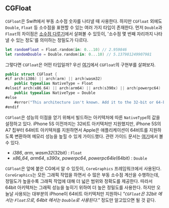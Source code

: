 ## CGFloat

`CGFloat`은 Swift에서 부동 소수점 숫자를 나타낼 때 사용한다. 하지만 `CGFloat` 외에도 `Double`, `Float` 등 소수점을 표현할 수 있는 여러 가지 타입이 존재한다. 먼저 `Double`과 `Float`의 차이점은 [소수점 다루기](./%EC%86%8C%EC%88%98%EC%A0%90-%EB%8B%A4%EB%A3%A8%EA%B8%B0.md)에서 살펴볼 수 있듯이, '소수점 몇 번째 자리까지 나타낼 수 있는 정도'를 의미하는 정밀도가 다르다.

```swift
let randomFloat = Float.random(in: 0...10) // 2.959846
let randomDouble = Double.random(in: 0...10) // 5.137981249907981
```

그렇다면 `CGFloat`은 어떤 타입일까? 우선 [여기](https://github.com/apple/swift-corelibs-foundation/blob/ee856f110177289af602c4040a996507f7d1b3ce/Sources/Foundation/CGFloat.swift)에서 `CGFloat`의 구현부를 살펴보자.

```swift
public struct CGFloat {
#if arch(i386) || arch(arm) || arch(wasm32)
    public typealias NativeType = Float
#elseif arch(x86_64) || arch(arm64) || arch(s390x) || arch(powerpc64) || arch(powerpc64le)
    public typealias NativeType = Double
#else
    #error("This architecture isn't known. Add it to the 32-bit or 64-bit line.")
#endif
```

`CGFloat`은 성능의 이점을 얻기 위해서 빌드하는 아키텍처에 따른 `NativeType`의 값을 설정하고 있다. iPhone 5S 이전까지는 32비트 아키텍처만 지원했지만, iPhone 5S의 A7 칩부터 64비트 아키텍처를 지원하면서 Apple은 애플리케이션이 64비트를 지원하도록 변환하여 메모리 성능을 높힐 수 있게 가이드했다. 관련 가이드 문서는 [여기](https://developer.apple.com/library/archive/documentation/Cocoa/Conceptual/Cocoa64BitGuide/64BitChangesCocoa/64BitChangesCocoa.html#//apple_ref/doc/uid/TP40004247-CH4-SW9)에서 볼 수 있다. 

- *i386*, *arm*, *wasm32*(32bit) : `Float`
- *x86_64*, *arm64*, *s390x*, *powerpc64*, *powerpc64le*(64bit) : `Double`

`CGFloat`은 앞에 붙은 CG에서 알 수 있듯이, `CoreGraphics` 프레임워크에서 사용된다. `CoreGraphics`는 모든 그래픽 작업을 하면서 수 많은 부동 소수점 계산을 수행하는데, 정밀도가 높을수록 그래픽 작업에 대해 더 넓은 범위와 정확도를 제공한다. 따라서 64bit 아키텍처는 그래픽 성능을 높히기 위하여 더 높은 정밀도를 사용한다. 하지만 오늘날 사용되는 대부분의 iPhone이 64비트 아키텍처만 지원하니 *"`CGFloat`은 32bit 에서는 `Float`으로, 64bit 에서는 `Double`로 사용된다."* 정도만 알고있으면 될 것 같다.